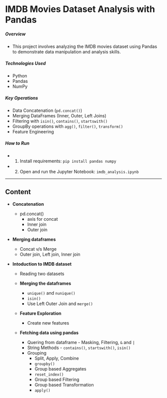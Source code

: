# IMDB Movies Dataset Analysis with Pandas

##### Overview
- This project involves analyzing the IMDB movies dataset using Pandas to demonstrate data manipulation and analysis skills.

##### Technologies Used
- Python
- Pandas
- NumPy

##### Key Operations
- Data Concatenation (`pd.concat()`)
- Merging DataFrames (Inner, Outer, Left Joins)
- Filtering with `isin()`, `contains()`, `startswith()`
- GroupBy operations with `agg()`, `filter()`, `transform()`
- Feature Engineering

##### How to Run
- 1. Install requirements: `pip install pandas numpy`
- 2. Open and run the Jupyter Notebook: `imdb_analysis.ipynb`

---

## Content

  - **Concatenation**
    - pd.concat()
      - axis for concat
      - Inner join
      - Outer join
  

- **Merging dataframes**
    - Concat v/s Merge
    - Outer join, Left join, Inner join


- **Intoduction to IMDB dataset**
    - Reading two datasets
  
  
  - **Merging the dataframes**
    - `unique()` and `nunique()`
    - `isin()`
    - Use Left Outer Join and `merge()`
  
  
  - **Feature Exploration**
    - Create new features
  
  
  - **Fetching data using pandas**
    - Quering from dataframe - Masking, Filtering, `&` and `|`
    - String Methods - `contains()`, `startswith()`, `isin()`
    - Grouping
      - Split, Apply, Combine
      - `groupby()`
      - Group based Aggregates
      - `reset_index()`
      - Group based Filtering
      - Group based Transformation
      - `apply()`
  

      
